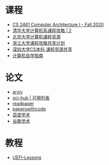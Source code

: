 # 课程
- [CS 2461 Computer Architecture I - Fall 2020](https://cs2461-2020.github.io/)
- [清华大学计算机系课程攻略](https://github.com/Salensoft/thu-cst-cracker)[ | 2](https://github.com/PKUanonym/REKCARC-TSC-UHT)
- [北京大学计算机课程资源](https://github.com/lib-pku/libpku)
- [浙江大学课程攻略共享计划](https://github.com/QSCTech/zju-icicles)
- [深圳大学CS本科 课程资源共享](https://github.com/Alex-Shen1121/SZU_Learning_Resource)
- [计算机自学指南](https://github.com/PKUFlyingPig/cs-self-learning)

# 论文
- [arxiv](https://arxiv.org/)
- [sci-hub](https://sci-hub.se/)[ | 可用列表](https://tool.yovisun.com/scihub/)
- [readpaper](https://readpaper.com/)
- [paperswithcode](https://paperswithcode.com/)
- [百度学术](https://xueshu.baidu.com/)
- [谷歌学术](https://scholar.google.com/)

# 教程
- [UEFI-Lessons](https://github.com/Kostr/UEFI-Lessons)


